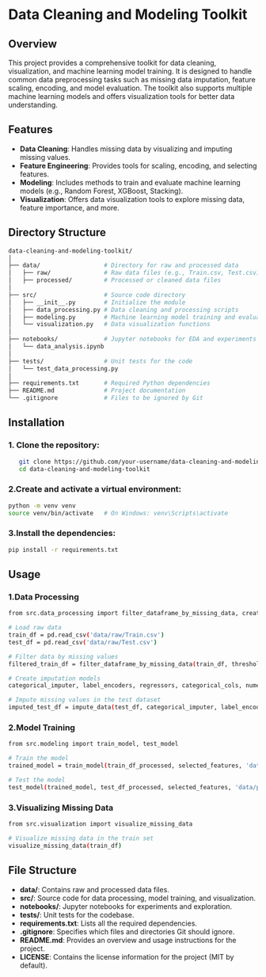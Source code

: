 # Data Cleaning and Modeling Toolkit

## Overview
This project provides a comprehensive toolkit for data cleaning, visualization, and machine learning model training. It is designed to handle common data preprocessing tasks such as missing data imputation, feature scaling, encoding, and model evaluation. The toolkit also supports multiple machine learning models and offers visualization tools for better data understanding.

## Features
- **Data Cleaning**: Handles missing data by visualizing and imputing missing values.
- **Feature Engineering**: Provides tools for scaling, encoding, and selecting features.
- **Modeling**: Includes methods to train and evaluate machine learning models (e.g., Random Forest, XGBoost, Stacking).
- **Visualization**: Offers data visualization tools to explore missing data, feature importance, and more.

## Directory Structure
```bash
data-cleaning-and-modeling-toolkit/
│
├── data/                  # Directory for raw and processed data
│   ├── raw/               # Raw data files (e.g., Train.csv, Test.csv)
│   ├── processed/         # Processed or cleaned data files
│
├── src/                   # Source code directory
│   ├── __init__.py        # Initialize the module
│   ├── data_processing.py # Data cleaning and processing scripts
│   ├── modeling.py        # Machine learning model training and evaluation
│   └── visualization.py   # Data visualization functions
│
├── notebooks/             # Jupyter notebooks for EDA and experiments
│   └── data_analysis.ipynb
│
├── tests/                 # Unit tests for the code
│   └── test_data_processing.py
│
├── requirements.txt       # Required Python dependencies
├── README.md              # Project documentation
└── .gitignore             # Files to be ignored by Git
```

## Installation

### 1. Clone the repository:
```bash
   git clone https://github.com/your-username/data-cleaning-and-modeling-toolkit.git
   cd data-cleaning-and-modeling-toolkit
```

### 2.Create and activate a virtual environment:
```bash
python -m venv venv
source venv/bin/activate   # On Windows: venv\Scripts\activate
```

### 3.Install the dependencies:
```bash
pip install -r requirements.txt
```

## Usage

### 1.Data Processing
```bash
from src.data_processing import filter_dataframe_by_missing_data, create_imputation_models, impute_data

# Load raw data
train_df = pd.read_csv('data/raw/Train.csv')
test_df = pd.read_csv('data/raw/Test.csv')

# Filter data by missing values
filtered_train_df = filter_dataframe_by_missing_data(train_df, threshold=25)

# Create imputation models
categorical_imputer, label_encoders, regressors, categorical_cols, numeric_cols = create_imputation_models(filtered_train_df)

# Impute missing values in the test dataset
imputed_test_df = impute_data(test_df, categorical_imputer, label_encoders, regressors, categorical_cols, numeric_cols)
```

### 2.Model Training
```bash
from src.modeling import train_model, test_model

# Train the model
trained_model = train_model(train_df_processed, selected_features, 'data/processed')

# Test the model
test_model(trained_model, test_df_processed, selected_features, 'data/processed')
```

### 3.Visualizing Missing Data
```bash
from src.visualization import visualize_missing_data

# Visualize missing data in the train set
visualize_missing_data(train_df)
```

## File Structure

- **data/**: Contains raw and processed data files.
- **src/**: Source code for data processing, model training, and visualization.
- **notebooks/**: Jupyter notebooks for experiments and exploration.
- **tests/**: Unit tests for the codebase.
- **requirements.txt**: Lists all the required dependencies.
- **.gitignore**: Specifies which files and directories Git should ignore.
- **README.md**: Provides an overview and usage instructions for the project.
- **LICENSE**: Contains the license information for the project (MIT by default).




